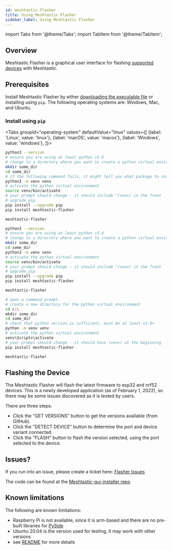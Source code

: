 ```yaml
---
id: meshtastic-flasher
title: Using Meshtastic Flasher
sidebar_label: Using Meshtastic Flasher
---
```

import Tabs from '@theme/Tabs';
import TabItem from '@theme/TabItem';

## Overview

Meshtastic Flasher is a graphical user interface for flashing [supported devices](/docs/hardware) with Meshtastic.

## Prerequisites

Install Meshtastic Flasher by either [downloading the executable file](https://github.com/meshtastic/Meshtastic-gui-installer/releases) or installing using `pip`. The following operating systems are: Windows, Mac, and Ubuntu.

### Install using `pip`
<Tabs
groupId="operating-system"
defaultValue="linux"
values={[
{label: 'Linux', value: 'linux'},
{label: 'macOS', value: 'macos'},
{label: 'Windows', value: 'windows'},
]}>
  <TabItem value="linux">

  ```bash title="Install Meshtastic Flasher"
  python3 --version
  # ensure you are using at least python v3.6
  # change to a directory where you want to create a python virtual environment
  mkdir some_dir
  cd some_dir
  # if the following command fails, it might tell you what package to install
  python3 -m venv venv
  # activate the python virtual environment
  source venv/bin/activate
  # your prompt should change - it should include "(venv) in the front
  # upgrade pip
  pip install --upgrade pip
  pip install meshtastic-flasher
  ```

  ```bash title="Running Meshtastic Flasher"
  meshtastic-flasher
  ```

  </TabItem>
  <TabItem value="macos">

  ```bash title="Install Meshtastic Flasher"
  python3 --version
  # ensure you are using at least python v3.6
  # change to a directory where you want to create a python virtual environment
  mkdir some_dir
  cd some_dir
  python3 -m venv venv
  # activate the python virtual environment
  source venv/bin/activate
  # your prompt should change - it should include "(venv) in the front
  # upgrade pip
  pip install --upgrade pip
  pip install meshtastic-flasher
  ```

  ```bash title="Running Meshtastic Flasher"
  meshtastic-flasher
  ```

  </TabItem>
  <TabItem value="windows">

  ```bash title="Install Meshtastic Flasher"
  # open a command prompt
  # create a new directory for the python virtual environment
  cd c:\
  mkdir some_dir
  cd some_dir
  # check that python version is sufficient, must be at least v3.9+
  python -m venv venv
  # activate the python virtual environment
  venv\Scripts\activate
  # your prompt should change - it should have (venv) at the beginning
  pip install meshtastic-flasher
  ```

  ```bash title="Running Meshtastic Flasher"
  meshtastic-flasher
  ```

  </TabItem>
</Tabs>

## Flashing the Device

The Meshtastic Flasher will flash the latest firmware to esp32 and nrf52 devices. This is a newly developed application (as of February 1, 2022), so there may be some issues discovered as it is tested by users.

There are three steps:

* Click the "GET VERSIONS" button to get the versions available (from GitHub).
* Click the "DETECT DEVICE" button to determine the port and device variant connected.
* Click the "FLASH" button to flash the version selected, using the port selected to the device.

## Issues?

If you run into an issue, please create a ticket here: [Flasher Issues](https://github.com/meshtastic/Meshtastic-gui-installer/issues)

The code can be found at the [Meshtastic-gui-installer repo](https://github.com/meshtastic/Meshtastic-gui-installer)

## Known limitations

The following are known limitations:

* Raspberry Pi is not available, since it is arm-based and there are no pre-built libraries for [PySide](https://wiki.qt.io/Qt_for_Python)
* Ubuntu 20.04 is the version used for testing, it may work with other versions
* see [README](https://github.com/meshtastic/Meshtastic-gui-installer/blob/master/README.md) for more details
